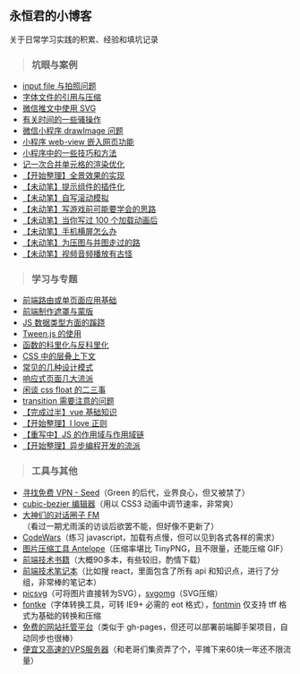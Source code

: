 ## 永恒君的小博客
关于日常学习实践的积累、经验和填坑记录

> ### 坑眼与案例

* [input file 与拍照问题](https://github.com/foreverZ133/blogs/issues/2)
* [字体文件的引用与压缩](https://github.com/foreverZ133/blogs/issues/3)
* [微信推文中使用 SVG](https://github.com/foreverZ133/blogs/issues/28)
* [有关时间的一些骚操作](https://github.com/foreverZ133/blogs/issues/11)
* [微信小程序 drawImage 问题](https://github.com/foreverZ133/blogs/issues/1)
* [小程序 web-view 嵌入网页功能](https://github.com/foreverZ133/blogs/issues/20)
* [小程序中的一些技巧和方法](https://github.com/foreverZ133/blogs/issues/25)
* [记一次合并单元格的渲染优化](https://github.com/foreverZ133/blogs/issues/32)
* [【开始整理】全景效果的实现](https://github.com/foreverZ133/blogs/issues/17)
* [【未动笔】提示组件的插件化](#)
* [【未动笔】自写滚动模拟](#)
* [【未动笔】写游戏前可能要学会的思路](#)
* [【未动笔】当你写过 100 个加载动画后](#)
* [【未动笔】手机横屏怎么办](#)
* [【未动笔】为压图与并图走过的路](#)
* [【未动笔】视频音频播放有古怪](#)

> ### 学习与专题

* [前端路由或单页面应用基础](https://github.com/foreverZ133/blogs/issues/22)
* [前端制作遮罩与蒙版](https://github.com/foreverZ133/blogs/issues/21)
* [JS 数据类型方面的蹊跷](https://github.com/foreverZ133/blogs/issues/13)
* [Tween.js 的使用](https://github.com/foreverZ133/blogs/issues/16)
* [函数的科里化与反科里化](https://github.com/foreverZ133/blogs/issues/26)
* [CSS 中的层叠上下文](https://github.com/foreverZ133/blogs/issues/15)
* [常见的几种设计模式](https://github.com/foreverZ133/blogs/issues/27)
* [响应式页面几大流派](https://github.com/foreverZ133/blogs/issues/29)
* [闲谈 css float 的二三事](https://github.com/foreverZ133/blogs/issues/4)
* [transition 需要注意的问题](https://github.com/foreverZ133/blogs/issues/18)
* [【完成过半】vue 基础知识](https://github.com/foreverZ133/blogs/issues/12)
* [【开始整理】I love 正则](https://github.com/foreverZ133/blogs/issues/14)
* [【重写中】JS 的作用域与作用域链](https://github.com/foreverZ133/blogs/issues/23)
* [【开始整理】异步编程开发的流派](https://github.com/foreverZ133/blogs/issues/19)

> ### 工具与其他

* [寻找免费 VPN - Seed](http://52.187.146.95/)（Green 的后代，业界良心，但又被禁了）
* [cubic-bezier 编辑器](http://yisibl.github.io/cubic-bezier/)（用以 CSS3 动画中调节速率，非常爽）
* [大神们的对话圈子 FM](http://teahour.fm/)（看过一期尤雨溪的访谈后欲罢不能，但好像不更新了）
* [CodeWars](http://www.codewars.com/)（练习 javascript，加载有点慢，但可以见到各式各样的需求）
* [图片压缩工具 Antelope](https://pan.baidu.com/s/1o8KD2Lc)（压缩率堪比 TinyPNG，且不限量，还能压缩 GIF）
* [前端技术书籍](https://pan.baidu.com/s/1sl2Xekl)（大概90多本，有些较旧，酌情下载）
* [前端技术笔记本](https://devhints.io/)（比如搜 react，里面包含了所有 api 和知识点，进行了分组，非常棒的笔记本）
* [picsvg](http://picsvg.com/)（可将图片直接转为SVG），[svgomg](https://jakearchibald.github.io/svgomg/)（SVG压缩）
* [fontke](https://www.fontke.com/tool/convfont/)（字体转换工具，可转 IE9+ 必需的 eot 格式），[fontmin](http://ecomfe.github.io/fontmin/) 仅支持 tff 格式为基础的转换和压缩
* [免费的网站托管平台](https://www.netlify.com/)（类似于 gh-pages，但还可以部署前端脚手架项目，自动同步也很棒）
* [便宜又高速的VPS服务器](https://dedione.com/)（和老哥们集资弄了个，平摊下来60块一年还不限流量）
